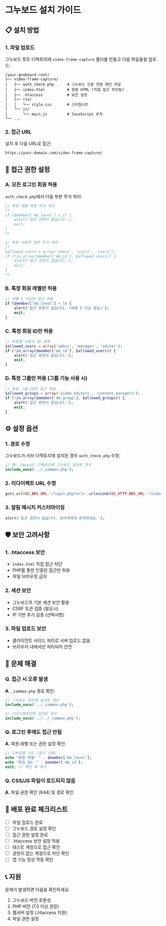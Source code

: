 # 그누보드 설치 가이드

## 📋 설치 방법

### 1. 파일 업로드
그누보드 루트 디렉토리에 `video-frame-capture` 폴더를 만들고 다음 파일들을 업로드:

```
/your-gnuboard-root/
├── video-frame-capture/
│   ├── auth_check.php      # 그누보드 인증 연동 메인 파일
│   ├── index.html          # 원본 HTML (직접 접근 차단됨)
│   ├── .htaccess           # 보안 설정
│   ├── css/
│   │   └── style.css       # 스타일시트
│   └── js/
│       └── main.js         # JavaScript 로직
└── ...
```

### 2. 접근 URL
설치 후 다음 URL로 접근:
```
https://your-domain.com/video-frame-capture/
```

## 🔐 접근 권한 설정

### A. 모든 로그인 회원 허용
`auth_check.php`에서 다음 부분 주석 처리:
```php
// 특정 레벨 제한 주석 처리
/*
if ($member['mb_level'] < 2) {
    alert('접근 권한이 없습니다.');
    exit;
}
*/

// 특정 사용자 제한 주석 처리
/*
$allowed_users = array('admin', 'user1', 'user2');
if (!in_array($member['mb_id'], $allowed_users)) {
    alert('접근 권한이 없습니다.');
    exit;
}
*/
```

### B. 특정 회원 레벨만 허용
```php
// 레벨 5 이상만 접근 허용
if ($member['mb_level'] < 5) {
    alert('접근 권한이 없습니다. (레벨 5 이상 필요)');
    exit;
}
```

### C. 특정 회원 ID만 허용
```php
// 허용할 사용자 ID 목록
$allowed_users = array('admin', 'manager', 'editor');
if (!in_array($member['mb_id'], $allowed_users)) {
    alert('접근 권한이 없습니다.');
    exit;
}
```

### D. 특정 그룹만 허용 (그룹 기능 사용 시)
```php
// 특정 그룹 ID만 접근 허용
$allowed_groups = array('video_editors', 'content_managers');
if (!in_array($member['mb_group'], $allowed_groups)) {
    alert('접근 권한이 없습니다.');
    exit;
}
```

## ⚙️ 설정 옵션

### 1. 경로 수정
그누보드가 서브 디렉토리에 설치된 경우 `auth_check.php` 수정:
```php
// 예: /board/ 디렉토리에 그누보드 설치된 경우
include_once('../_common.php');
```

### 2. 리다이렉트 URL 수정
```php
goto_url(G5_BBS_URL.'/login.php?url='.urlencode(G5_HTTP_BBS_URL.'/video-frame-capture/'));
```

### 3. 알림 메시지 커스터마이징
```php
alert('접근 권한이 없습니다. 관리자에게 문의하세요.');
```

## 🛡️ 보안 고려사항

### 1. .htaccess 보안
- `index.html` 직접 접근 차단
- PHP를 통한 인증된 접근만 허용
- 파일 브라우징 금지

### 2. 세션 보안
- 그누보드의 기본 세션 보안 활용
- CSRF 토큰 검증 (필요시)
- IP 기반 추가 검증 (선택사항)

### 3. 파일 업로드 보안
- 클라이언트 사이드 처리로 서버 업로드 없음
- 브라우저 내에서만 처리되어 안전

## 🔧 문제 해결

### Q. 접근 시 오류 발생
**A.** `_common.php` 경로 확인:
```php
// 그누보드 루트에 설치된 경우
include_once('../_common.php');

// 서브디렉토리에 설치된 경우
include_once('../../_common.php');
```

### Q. 로그인 후에도 접근 안됨
**A.** 회원 레벨 또는 권한 설정 확인:
```php
// 디버깅용 코드 (임시 사용)
echo "회원 레벨: " . $member['mb_level'];
echo "회원 ID: " . $member['mb_id'];
exit; // 확인 후 제거
```

### Q. CSS/JS 파일이 로드되지 않음
**A.** 파일 권한 확인 (644) 및 경로 확인

## 🚀 배포 완료 체크리스트

- [ ] 파일 업로드 완료
- [ ] 그누보드 경로 설정 확인
- [ ] 접근 권한 설정 완료
- [ ] .htaccess 보안 설정 적용
- [ ] 테스트 계정으로 접근 확인
- [ ] 권한이 없는 계정으로 차단 확인
- [ ] 앱 기능 정상 작동 확인

## 📞 지원

문제가 발생하면 다음을 확인하세요:
1. 그누보드 버전 호환성
2. PHP 버전 (7.0 이상 권장)
3. 웹서버 설정 (.htaccess 지원)
4. 파일 권한 설정